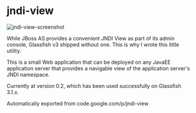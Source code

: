 jndi-view
===

![jndi-view-screenshot](http://i205.photobucket.com/albums/bb9/aisrael/jndi-view-screenshot.png)

While JBoss AS provides a convenient JNDI View as part of its admin console, Glassfish v3 shipped without one. This is why I wrote this little utility.

This is a small Web application that can be deployed on any JavaEE application server that provides a navigable view of the application server's JNDI namespace.

Currently at version 0.2, which has been used successfully on Glassfish 3.1.x.

Automatically exported from code.google.com/p/jndi-view
